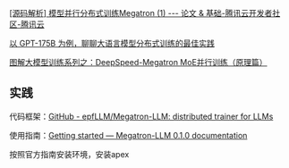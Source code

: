 [[源码解析] 模型并行分布式训练Megatron (1) --- 论文 & 基础-腾讯云开发者社区-腾讯云](https://cloud.tencent.com/developer/article/1997455)

[以 GPT-175B 为例，聊聊大语言模型分布式训练的最佳实践](https://mp.weixin.qq.com/s/SN6_uOsj18_5JZIKRYFkzA)

[图解大模型训练系列之：DeepSpeed-Megatron MoE并行训练（原理篇）](https://mp.weixin.qq.com/s/ak1wg7jerJrD51xzVmmUiw)


## 实践

代码框架：[GitHub - epfLLM/Megatron-LLM: distributed trainer for LLMs](https://github.com/epfLLM/Megatron-LLM)

使用指南：[Getting started — Megatron-LLM 0.1.0 documentation](https://epfllm.github.io/Megatron-LLM/guide/getting_started.html)

按照官方指南安装环境，安装apex


